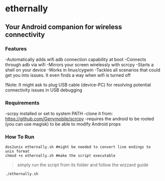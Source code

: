 # ethernally

## Your Android companion for wireless connectivity

### Features

-Automatically adds wifi adb connection capability at boot
-Connects through adb via wifi
-Mirrors your screen wirelessly with scrcpy
-Starts a shell on your device
-Works in linux/cygwin
-Tackles all scenarios that could get you into issues. It even finds a way when wifi is turned off

!Note:
It might ask to plug USB cable (device-PC) for resolving potential connectivity issues in USB debugging



### Requirements

-scrpy installed or set to system PATH
-clone it from: https://github.com/Genymobile/scrcpy
-requires the android to be rooted (you can use magisk) to be able to modify Android props


### How To Run
```
dos2unix ethernally.sh #might be needed to convert line endings to unix format
chmod +x ethernally.sh #make the script executable
```
>simply run the script from its folder and follow the wizzard guide
```
./ethernally.sh
```
